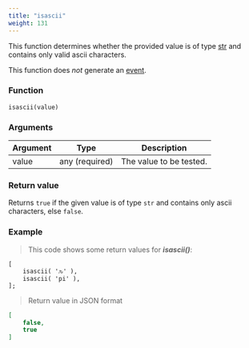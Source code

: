 ```yaml
---
title: "isascii"
weight: 131
---
```


This function determines whether the provided value is of
type [str](../../data-types/str) and contains only valid ascii characters.

This function does *not* generate an [event](../../overview/events).

### Function

`isascii(value)`

### Arguments

Argument | Type | Description
-------- | ---- | -----------
value | any (required) | The value to be tested.

### Return value

Returns `true` if the given value is of type `str` and contains only ascii characters, else `false`.

### Example

> This code shows some return values for ***isascii()***:

```thingsdb,json_response
[
    isascii( 'ԉ' ),
    isascii( 'pi' ),
];
```

> Return value in JSON format

```json
[
    false,
    true
]
```
